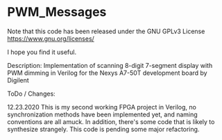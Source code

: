 # PWM_Messages

Note that this code has been released under the 
GNU GPLv3 License https://www.gnu.org/licenses/

I hope you find it useful.

Description: Implementation of scanning 
8-digit 7-segment display with PWM 
dimming in Verilog for the Nexys A7-50T 
development board by Digilent

ToDo / Changes:

12.23.2020
This is my second working FPGA project in 
Verilog, no synchronization methods have 
been implemented yet, and naming 
conventions are all amuck. In addition, 
there's some code that is likely to 
synthesize strangely. This code is
pending some major refactoring. 
